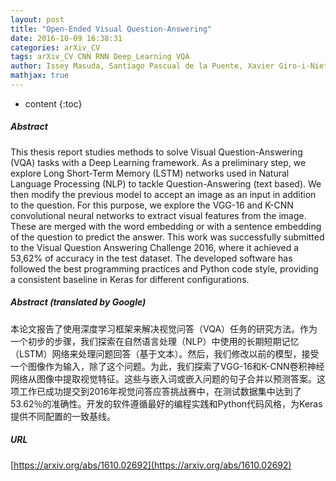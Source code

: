 ```yaml
---
layout: post
title: "Open-Ended Visual Question-Answering"
date: 2016-10-09 16:38:31
categories: arXiv_CV
tags: arXiv_CV CNN RNN Deep_Learning VQA
author: Issey Masuda, Santiago Pascual de la Puente, Xavier Giro-i-Nieto
mathjax: true
---
```


* content
{:toc}

##### Abstract
This thesis report studies methods to solve Visual Question-Answering (VQA) tasks with a Deep Learning framework. As a preliminary step, we explore Long Short-Term Memory (LSTM) networks used in Natural Language Processing (NLP) to tackle Question-Answering (text based). We then modify the previous model to accept an image as an input in addition to the question. For this purpose, we explore the VGG-16 and K-CNN convolutional neural networks to extract visual features from the image. These are merged with the word embedding or with a sentence embedding of the question to predict the answer. This work was successfully submitted to the Visual Question Answering Challenge 2016, where it achieved a 53,62% of accuracy in the test dataset. The developed software has followed the best programming practices and Python code style, providing a consistent baseline in Keras for different configurations.

##### Abstract (translated by Google)
本论文报告了使用深度学习框架来解决视觉问答（VQA）任务的研究方法。作为一个初步的步骤，我们探索在自然语言处理（NLP）中使用的长期短期记忆（LSTM）网络来处理问题回答（基于文本）。然后，我们修改以前的模型，接受一个图像作为输入，除了这个问题。为此，我们探索了VGG-16和K-CNN卷积神经网络从图像中提取视觉特征。这些与嵌入词或嵌入问题的句子合并以预测答案。这项工作已成功提交到2016年视觉问答应答挑战赛中，在测试数据集中达到了53.62％的准确性。开发的软件遵循最好的编程实践和Python代码风格，为Keras提供不同配置的一致基线。

##### URL
[https://arxiv.org/abs/1610.02692](https://arxiv.org/abs/1610.02692)

